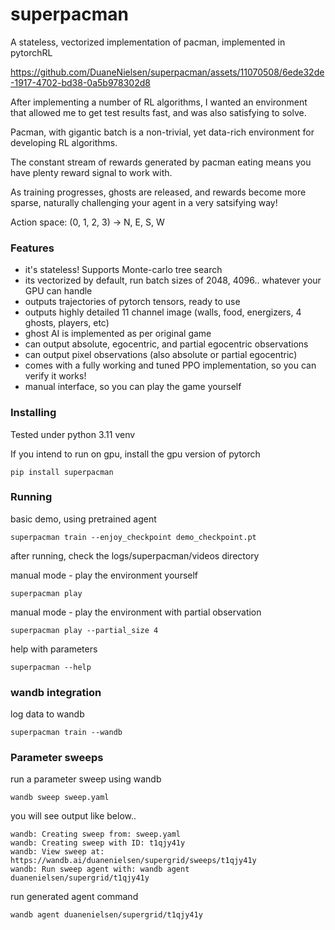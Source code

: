 # superpacman

A stateless, vectorized implementation of pacman, implemented in pytorchRL




https://github.com/DuaneNielsen/superpacman/assets/11070508/6ede32de-1917-4702-bd38-0a5b978302d8



After implementing a number of RL algorithms, I wanted an environment that allowed me to get test results fast, and was also satisfying to solve.

Pacman, with gigantic batch is a non-trivial, yet data-rich environment for developing RL algorithms.

The constant stream of rewards generated by pacman eating means you have plenty reward signal to work with.

As training progresses, ghosts are released, and rewards become more sparse, naturally challenging your agent in a very satsifying way!


Action space: (0, 1, 2, 3) -> N, E, S, W

### Features

  * it's stateless!  Supports Monte-carlo tree search
  * its vectorized by default, run batch sizes of 2048, 4096.. whatever your GPU can handle
  * outputs trajectories of pytorch tensors, ready to use
  * outputs highly detailed 11 channel image (walls, food, energizers, 4 ghosts, players, etc)
  * ghost AI is implemented as per original game
  * can output absolute, egocentric, and partial egocentric observations
  * can output pixel observations (also absolute or partial egocentric)
  * comes with a fully working and tuned PPO implementation, so you can verify it works!
  * manual interface, so you can play the game yourself


### Installing

Tested under python 3.11 venv

If you intend to run on gpu, install the gpu version of pytorch

```commandline
pip install superpacman 
```


### Running

basic demo, using pretrained agent
```commandline
superpacman train --enjoy_checkpoint demo_checkpoint.pt
```
after running, check the logs/superpacman/videos directory

manual mode - play the environment yourself
```commandline
superpacman play
```

manual mode - play the environment with partial observation
```commandline
superpacman play --partial_size 4
```

help with parameters
```commandline
superpacman --help
```

### wandb integration
log data to wandb
```commandline
superpacman train --wandb
```

### Parameter sweeps

run a parameter sweep using wandb
```commandline
wandb sweep sweep.yaml
```

you will see output like below..
```commandline
wandb: Creating sweep from: sweep.yaml
wandb: Creating sweep with ID: t1qjy41y
wandb: View sweep at: https://wandb.ai/duanenielsen/supergrid/sweeps/t1qjy41y
wandb: Run sweep agent with: wandb agent duanenielsen/supergrid/t1qjy41y
```

run generated agent command
```commandline
wandb agent duanenielsen/supergrid/t1qjy41y
```
